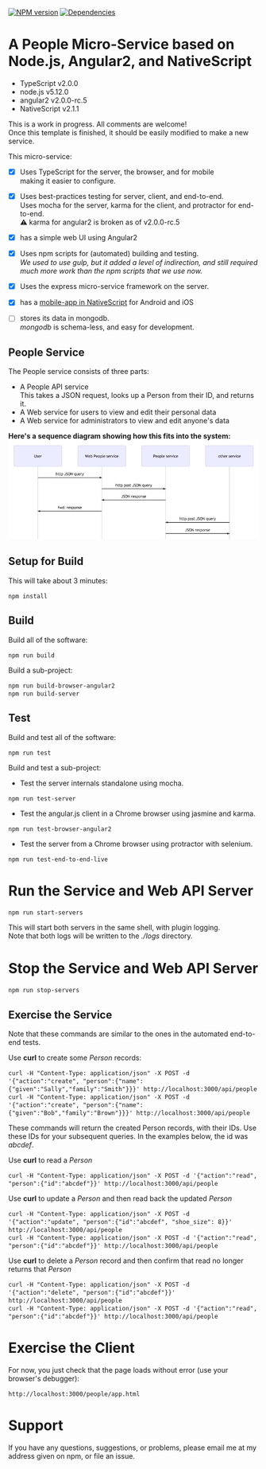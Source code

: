 [![NPM version](http://img.shields.io/npm/v/people-service.svg)](https://www.npmjs.org/package/people-service)
[![Dependencies](https://david-dm.org/psnider/people-service.svg)](https://www.npmjs.org/package/people-service)




# A People Micro-Service based on Node.js, Angular2, and NativeScript

- TypeScript v2.0.0
- node.js v5.12.0
- angular2 v2.0.0-rc.5
- NativeScript v2.1.1


This is a work in progress. All comments are welcome!  
Once this template is finished,
it should be easily modified to make a new service.

This micro-service:
- [x] Uses TypeScript for the server, the browser, and for mobile  
making it easier to configure.
- [x] Uses best-practices testing for server, client, and end-to-end.  
Uses mocha for the server, karma for the client, and protractor for end-to-end.  
:warning: karma for angular2 is broken as of v2.0.0-rc.5
- [x] has a simple web UI using Angular2
- [x] Uses npm scripts for (automated) building and testing.  
*We used to use gulp, but it added a level of indirection, and still required much more work than the npm scripts that we use now.*
- [x] Uses the express micro-service framework on the server.  
- [x] has a [mobile-app in NativeScript](https://github.com/psnider/people-mobile) for Android and iOS
- [ ] stores its data in mongodb.  
*mongodb* is schema-less, and easy for development.


## People Service

The People service consists of three parts:  
- A People API service  
This takes a JSON request, looks up a Person from their ID, and returns it.
- A Web service for users to view and edit their personal data  
- A Web service for administrators to view and edit anyone's data  

**Here's a sequence diagram showing how this fits into the system:**
![Sequence Diagram](doc/sequence_diagram.jpg)

## Setup for Build
This will take about 3 minutes:
```
npm install
```


## Build
Build all of the software:  
```
npm run build
```

Build a sub-project:  
```
npm run build-browser-angular2
npm run build-server
```

## Test
Build and test all of the software:  
```
npm run test
```

Build and test a sub-project:  
- Test the server internals standalone using mocha.  
```
npm run test-server
```  
- Test the angular.js client in a Chrome browser using jasmine and karma.  
```
npm run test-browser-angular2
```  
- Test the server from a Chrome browser using protractor with selenium.  
```
npm run test-end-to-end-live
```  


# Run the Service and Web API Server
```
npm run start-servers
```
This will start both servers in the same shell, with plugin logging.  
Note that both logs will be written to the *./logs* directory.

# Stop the Service and Web API Server
```
npm run stop-servers
```

## Exercise the Service

Note that these commands are similar to the ones in the automated end-to-end tests.

Use **curl** to create some *Person* records:
```
curl -H "Content-Type: application/json" -X POST -d '{"action":"create", "person":{"name":{"given":"Sally","family":"Smith"}}}' http://localhost:3000/api/people
curl -H "Content-Type: application/json" -X POST -d '{"action":"create", "person":{"name":{"given":"Bob","family":"Brown"}}}' http://localhost:3000/api/people
```
These commands will return the created Person records, with their IDs.
Use these IDs for your subsequent queries. In the examples below, the id was *abcdef*.

Use **curl** to read a *Person*
```
curl -H "Content-Type: application/json" -X POST -d '{"action":"read", "person":{"id":"abcdef"}}' http://localhost:3000/api/people
```

Use **curl** to update a *Person* and then read back the updated *Person*
```
curl -H "Content-Type: application/json" -X POST -d '{"action":"update", "person":{"id":"abcdef", "shoe_size": 8}}' http://localhost:3000/api/people
curl -H "Content-Type: application/json" -X POST -d '{"action":"read", "person":{"id":"abcdef"}}' http://localhost:3000/api/people
```


Use **curl** to delete a *Person* record and then confirm that read no longer returns that *Person*
```
curl -H "Content-Type: application/json" -X POST -d '{"action":"delete", "person":{"id":"abcdef"}}' http://localhost:3000/api/people
curl -H "Content-Type: application/json" -X POST -d '{"action":"read", "person":{"id":"abcdef"}}' http://localhost:3000/api/people
```

# Exercise the Client
For now, you just check that the page loads without error (use your browser's debugger):
```
http://localhost:3000/people/app.html
```
# Support
If you have any questions, suggestions, or problems,
please email me at my address given on npm, or file an issue.
